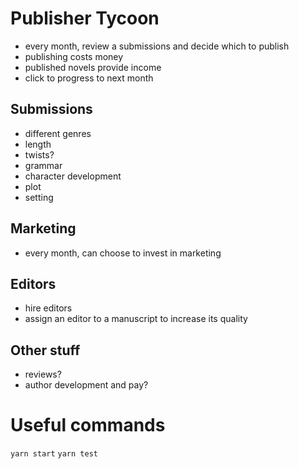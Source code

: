 # Publisher Tycoon

- every month, review a submissions and decide which to publish
- publishing costs money
- published novels provide income
- click to progress to next month


## Submissions
- different genres
- length
- twists?
- grammar
- character development
- plot
- setting

## Marketing
- every month, can choose to invest in marketing


## Editors
- hire editors
- assign an editor to a manuscript to increase its quality

## Other stuff
- reviews?
- author development and pay?


# Useful commands
```yarn start```
```yarn test```
